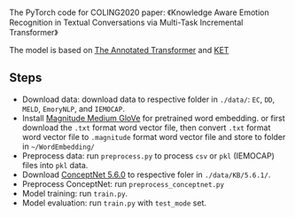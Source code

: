 The PyTorch code for COLING2020 paper: 《Knowledge Aware Emotion Recognition in Textual Conversations via Multi-Task Incremental Transformer》

The model is based on [The Annotated Transformer](http://nlp.seas.harvard.edu/2018/04/03/attention.html) and [KET](https://github.com/zhongpeixiang/KET)

## Steps

- Download data: download data to respective folder in `./data/`: `EC`, `DD`, `MELD`, `EmoryNLP`, and `IEMOCAP`.
- Install [Magnitude Medium GloVe](https://github.com/plasticityai/magnitude) for pretrained word embedding.
or first download the `.txt` format word vector file, then convert `.txt` format word vector file to `.magnitude` format word vector file and store to folder in `~/WordEmbedding/`
- Preprocess data: run `preprocess.py` to process `csv` or `pkl` (IEMOCAP) files into `pkl` data.
- Download [ConceptNet 5.6.0](https://github.com/commonsense/conceptnet5/wiki/Downloads) to respective foler in `./data/KB/5.6.1/`.
- Preprocess ConceptNet: run `preprocess_conceptnet.py` 
- Model training: run `train.py`. 
- Model evaluation: run `train.py` with `test_mode` set.
